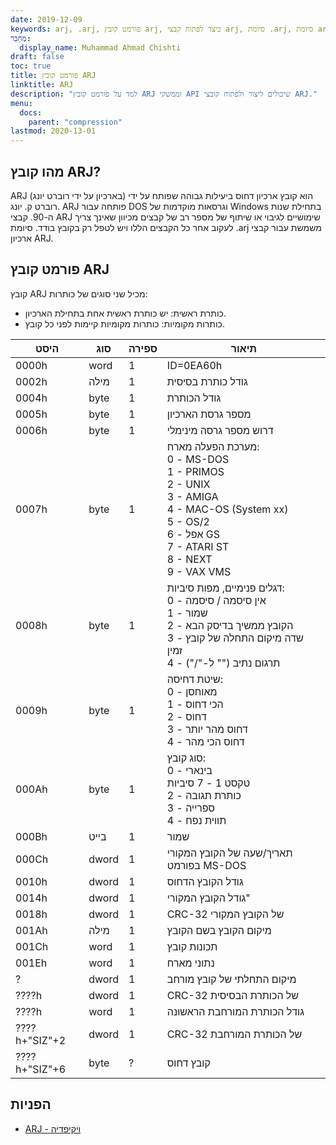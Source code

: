 ```yaml
---
date: 2019-12-09
keywords: arj, .arj, פורמט קובץ arj, כיצד לפתוח קבצי arj, סיומת .arj, סיומת arj
מְחַבֵּר:
  display_name: Muhammad Ahmad Chishti
draft: false
toc: true
title: פורמט קובץ ARJ
linktitle: ARJ
description: "למד על פורמט קובץ ARJ וממשקי API שיכולים ליצור ולפתוח קובצי ARJ."
menu:
  docs:
    parent: "compression"
lastmod: 2020-13-01
---
```


## מהו קובץ ARJ? ##

ARJ (בארכיון על ידי רוברט יונג) הוא קובץ ארכיון דחוס ביעילות גבוהה שפותח על ידי רוברט ק. יונג. ARJ פותחה עבור DOS וגרסאות מוקדמות של Windows בתחילת שנות ה-90. קבצי ARJ שימושיים לגיבוי או שיתוף של מספר רב של קבצים מכיוון שאינך צריך לעקוב אחר כל הקבצים הללו ויש לטפל רק בקובץ בודד. סיומת .arj משמשת עבור קבצי ארכיון ARJ.

## פורמט קובץ ARJ ##

קובץ ARJ מכיל שני סוגים של כותרות:

- כותרת ראשית: יש כותרת ראשית אחת בתחילת הארכיון.
- כותרות מקומיות: כותרות מקומיות קיימות לפני כל קובץ.

|היסט|סוג|ספירה|תיאור|
|---|---|---|---|
|0000h|word|1|ID=0EA60h|
|0002h|מילה|1|גודל כותרת בסיסית|
|0004h|byte|1|גודל הכותרת|
|0005h|byte|1|מספר גרסת הארכיון|
|0006h|byte|1|דרוש מספר גרסה מינימלי|
|0007h|byte|1|מערכת הפעלה מארח:</br> 0 - MS-DOS</br> 1 - PRIMOS</br> 2 - UNIX</br> 3 - AMIGA</br> 4 - MAC-OS (System xx)</br> 5 - OS/2</br> 6 - אפל GS</br> 7 - ATARI ST</br> 8 - NEXT</br> 9 - VAX VMS|
|0008h|byte|1|דגלים פנימיים, מפות סיביות:</br> 0 - אין סיסמה / סיסמה</br> 1 - שמור</br> 2 - הקובץ ממשיך בדיסק הבא</br> 3 - שדה מיקום התחלה של קובץ זמין</br> 4 - תרגום נתיב ("\" ל-"/")|
|0009h|byte|1|שיטת דחיסה:</br> 0 - מאוחסן</br> 1 - הכי דחוס</br> 2 - דחוס</br> 3 - דחוס מהר יותר</br> 4 - דחוס הכי מהר|
|000Ah|byte|1|סוג קובץ:</br> 0 - בינארי</br> טקסט 1 - 7 סיביות</br> 2 - כותרת תגובה</br> 3 - ספרייה</br> 4 - תווית נפח|
|000Bh|בייט|1|שמור|
|000Ch|dword|1|תאריך/שעה של הקובץ המקורי בפורמט MS-DOS|
|0010h|dword|1|גודל הקובץ הדחוס|
|0014h|dword|1|גודל הקובץ המקורי"|
|0018h|dword|1|CRC-32 של הקובץ המקורי|
|001Ah|מילה|1|מיקום הקובץ בשם הקובץ|
|001Ch|word|1|תכונות קובץ|
|001Eh|word|1|נתוני מארח|
|?|dword|1|מיקום התחלתי של קובץ מורחב|
|????h|dword|1|CRC-32 של הכותרת הבסיסית|
|????h|word|1|גודל הכותרת המורחבת הראשונה|
|????h+"SIZ"+2|dword|1|CRC-32 של הכותרת המורחבת|
|????h+"SIZ"+6|byte|?|קובץ דחוס|

## הפניות ##

- [ARJ - ויקיפדיה](https://en.wikipedia.org/wiki/ARJ)

